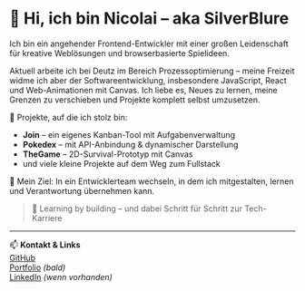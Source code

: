 # 👋 Hi, ich bin Nicolai – aka SilverBlure

Ich bin ein angehender Frontend-Entwickler mit einer großen Leidenschaft für kreative Weblösungen und browserbasierte Spielideen.

Aktuell arbeite ich bei Deutz im Bereich Prozessoptimierung – meine Freizeit widme ich aber der Softwareentwicklung, insbesondere JavaScript, React und Web-Animationen mit Canvas. Ich liebe es, Neues zu lernen, meine Grenzen zu verschieben und Projekte komplett selbst umzusetzen.

🚀 Projekte, auf die ich stolz bin:
- **Join** – ein eigenes Kanban-Tool mit Aufgabenverwaltung
- **Pokedex** – mit API-Anbindung & dynamischer Darstellung
- **TheGame** – 2D-Survival-Prototyp mit Canvas
- und viele kleine Projekte auf dem Weg zum Fullstack

🎯 Mein Ziel: In ein Entwicklerteam wechseln, in dem ich mitgestalten, lernen und Verantwortung übernehmen kann.

> 🧠 Learning by building – und dabei Schritt für Schritt zur Tech-Karriere

---

📫 **Kontakt & Links**  
[GitHub](https://github.com/SilverBlure)  
[Portfolio](https://dein-portfolio-link.com) *(bald)*  
[LinkedIn](https://linkedin.com/in/dein-profil) *(wenn vorhanden)*  
